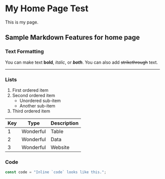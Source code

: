 # My Home Page Test

This is my page.

## Sample Markdown Features for home page

### Text Formatting

You can make text **bold**, *italic*, or ***both***. You can also add ~~strikethrough~~ text.

---

### Lists

1. First ordered item
2. Second ordered item
   - Unordered sub-item
   - Another sub-item
3. Third ordered item

| Key | Type      | Description |
| --- | --------- | ----------- |
| 1   | Wonderful | Table       |
| 2   | Wonderful | Data        |
| 3   | Wonderful | Website     |

### Code

```javascript
const code = "Inline `code` looks like this.";
```
